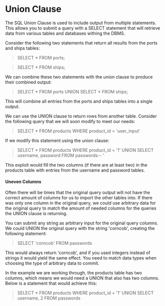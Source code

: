 # Union Clause

The SQL Union Clause is used to include output from multiple statements. This allows you to submit a query with a SELECT statement that will retrieve data from various tables and databases withing the DBMS.

Consider the following two statements that return all results from the ports and ships tables:

>SELECT \* FROM ports;

>SELECT \* FROM ships;

We can combine these two statements with the union clause to produce their combined output:

>SELECT \* FROM ports UNION SELECT \* FROM ships;

This will combine all entries from the ports and ships tables into a single output.

We can use the UNION clause to return rows from another table. Consider the following query that we will soon modify to meet our needs:

>SELECT \* FROM products WHERE product_id = 'user_input'

If we modify this statement using the union clause:

>SELECT \* FROM products WHERE product_id = '1' UNION SELECT username, password FROM passwords-- '

This exploit would fill the two columns (if there are at least two) in the products table with entries from the username and password tables.

#### Uneven Columns

Often there will be times that the original query output will not have the correct amount of columns for us to import the other tables into. If there was only one column in the original query, we could use arbitrary data for the original query to match the amount of needed columns for the queries the UNION clause is returning.

You can submit any string as arbitrary input for the original query columns. We could UNION the original query with the string 'corncob', creating the following statement:

>SELECT 'corncob' FROM passwords

This would always return 'corncob', and if you used integers instead of strings it would yield the same effect. You need to match data types when choosing the type of arbitrary data to commit.

In the example we are working through, the products table has two columns, which means we would need a UNION that also has two columns. Below is a statement that would achieve this:

>SELECT \* FROM products WHERE product_id = '1' UNION SELECT username, 2 FROM passwords
